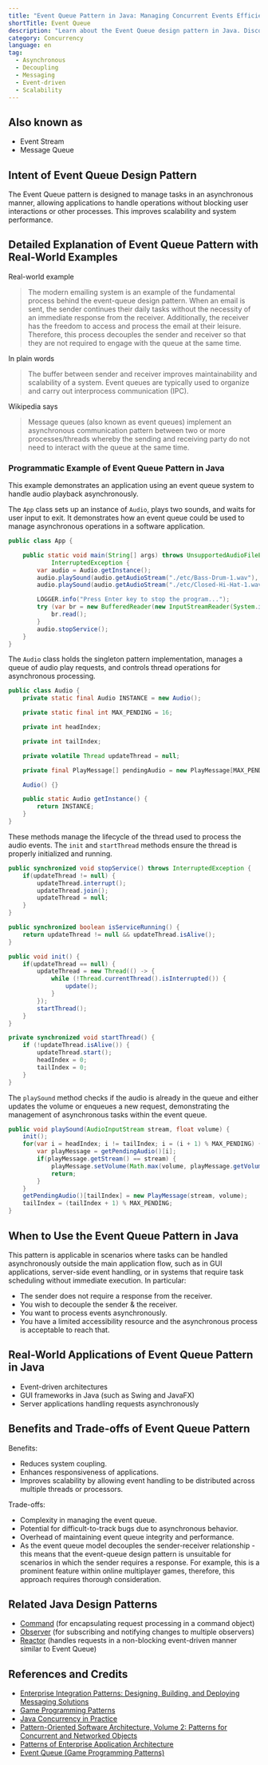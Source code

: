 ```yaml
---
title: "Event Queue Pattern in Java: Managing Concurrent Events Efficiently"
shortTitle: Event Queue
description: "Learn about the Event Queue design pattern in Java. Discover its best practices, examples, and how to implement it effectively in your Java projects."
category: Concurrency
language: en
tag:
  - Asynchronous
  - Decoupling
  - Messaging
  - Event-driven
  - Scalability
---
```


## Also known as

* Event Stream
* Message Queue

## Intent of Event Queue Design Pattern

The Event Queue pattern is designed to manage tasks in an asynchronous manner, allowing applications to handle operations without blocking user interactions or other processes. This improves scalability and system performance.

## Detailed Explanation of Event Queue Pattern with Real-World Examples

Real-world example

> The modern emailing system is an example of the fundamental process behind the event-queue design pattern. When an email is sent, the sender continues their daily tasks without the necessity of an immediate response from the receiver. Additionally, the receiver has the freedom to access and process the email at their leisure. Therefore, this process decouples the sender and receiver so that they are not required to engage with the queue at the same time.

In plain words

> The buffer between sender and receiver improves maintainability and scalability of a system. Event queues are typically used to organize and carry out interprocess communication (IPC).

Wikipedia says

> Message queues (also known as event queues) implement an asynchronous communication pattern between two or more processes/threads whereby the sending and receiving party do not need to interact with the queue at the same time.

### Programmatic Example of Event Queue Pattern in Java

This example demonstrates an application using an event queue system to handle audio playback asynchronously.

The `App` class sets up an instance of `Audio`, plays two sounds, and waits for user input to exit. It demonstrates how an event queue could be used to manage asynchronous operations in a software application.

```java
public class App {

    public static void main(String[] args) throws UnsupportedAudioFileException, IOException,
            InterruptedException {
        var audio = Audio.getInstance();
        audio.playSound(audio.getAudioStream("./etc/Bass-Drum-1.wav"), -10.0f);
        audio.playSound(audio.getAudioStream("./etc/Closed-Hi-Hat-1.wav"), -8.0f);

        LOGGER.info("Press Enter key to stop the program...");
        try (var br = new BufferedReader(new InputStreamReader(System.in))) {
            br.read();
        }
        audio.stopService();
    }
}
```

The `Audio` class holds the singleton pattern implementation, manages a queue of audio play requests, and controls thread operations for asynchronous processing.

```java
public class Audio {
    private static final Audio INSTANCE = new Audio();

    private static final int MAX_PENDING = 16;

    private int headIndex;

    private int tailIndex;

    private volatile Thread updateThread = null;

    private final PlayMessage[] pendingAudio = new PlayMessage[MAX_PENDING];

    Audio() {}

    public static Audio getInstance() {
        return INSTANCE;
    }
}
```

These methods manage the lifecycle of the thread used to process the audio events. The `init` and `startThread` methods ensure the thread is properly initialized and running.

```java
public synchronized void stopService() throws InterruptedException {
    if(updateThread != null) {
        updateThread.interrupt();
        updateThread.join();
        updateThread = null;
    }
}

public synchronized boolean isServiceRunning() {
    return updateThread != null && updateThread.isAlive();
}

public void init() {
    if(updateThread == null) {
        updateThread = new Thread(() -> {
            while (!Thread.currentThread().isInterrupted()) {
                update();
            }
        });
        startThread();
    }
}

private synchronized void startThread() {
    if (!updateThread.isAlive()) {
        updateThread.start();
        headIndex = 0;
        tailIndex = 0;
    }
}
```

The `playSound` method checks if the audio is already in the queue and either updates the volume or enqueues a new request, demonstrating the management of asynchronous tasks within the event queue.

```java
public void playSound(AudioInputStream stream, float volume) {
    init();
    for(var i = headIndex; i != tailIndex; i = (i + 1) % MAX_PENDING) {
        var playMessage = getPendingAudio()[i];
        if(playMessage.getStream() == stream) {
            playMessage.setVolume(Math.max(volume, playMessage.getVolume()));
            return;
        }
    }
    getPendingAudio()[tailIndex] = new PlayMessage(stream, volume);
    tailIndex = (tailIndex + 1) % MAX_PENDING;
}
```

## When to Use the Event Queue Pattern in Java

This pattern is applicable in scenarios where tasks can be handled asynchronously outside the main application flow, such as in GUI applications, server-side event handling, or in systems that require task scheduling without immediate execution. In particular:

* The sender does not require a response from the receiver.
* You wish to decouple the sender & the receiver.
* You want to process events asynchronously.
* You have a limited accessibility resource and the asynchronous process is acceptable to reach that.

## Real-World Applications of Event Queue Pattern in Java

* Event-driven architectures
* GUI frameworks in Java (such as Swing and JavaFX)
* Server applications handling requests asynchronously

## Benefits and Trade-offs of Event Queue Pattern

Benefits:

* Reduces system coupling.
* Enhances responsiveness of applications.
* Improves scalability by allowing event handling to be distributed across multiple threads or processors.

Trade-offs:

* Complexity in managing the event queue.
* Potential for difficult-to-track bugs due to asynchronous behavior.
* Overhead of maintaining event queue integrity and performance.
* As the event queue model decouples the sender-receiver relationship - this means that the event-queue design pattern is unsuitable for scenarios in which the sender requires a response. For example, this is a prominent feature within online multiplayer games, therefore, this approach requires thorough consideration.

## Related Java Design Patterns

* [Command](https://java-design-patterns.com/patterns/command/) (for encapsulating request processing in a command object)
* [Observer](https://java-design-patterns.com/patterns/observer/) (for subscribing and notifying changes to multiple observers)
* [Reactor](https://java-design-patterns.com/patterns/reactor/) (handles requests in a non-blocking event-driven manner similar to Event Queue)

## References and Credits

* [Enterprise Integration Patterns: Designing, Building, and Deploying Messaging Solutions](https://amzn.to/3xzSlC2)
* [Game Programming Patterns](https://amzn.to/3K96fOn)
* [Java Concurrency in Practice](https://amzn.to/3Ji16mX)
* [Pattern-Oriented Software Architecture, Volume 2: Patterns for Concurrent and Networked Objects](https://amzn.to/3U2hlcy)
* [Patterns of Enterprise Application Architecture](https://amzn.to/3xtVtPJ)
* [Event Queue (Game Programming Patterns)](http://gameprogrammingpatterns.com/event-queue.html)
